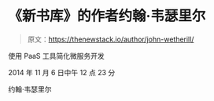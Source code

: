 # 《新书库》的作者约翰·韦瑟里尔

> 原文：<https://thenewstack.io/author/john-wetherill/>

使用 PaaS 工具简化微服务开发

2014 年 11 月 6 日中午 12 点 23 分

约翰·韦瑟里尔